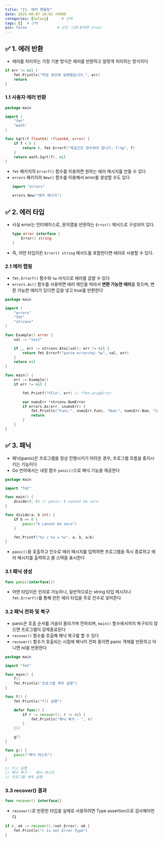```yaml
---
title: "21. 에러 핸들링"
date: 2025-08-07 18:02 +0900
categories: [Golang]      # 선택
tags: []  # 선택
pin: false              # 상단 고정(원하면 true)
---
```

## ✅ 1. 에러 반환
- 에러를 처리하는 가장 기본 방식은 에러를 반환하고 알맞게 처리하는 방식이다
```go
if err != nil {
	fmt.Println("파일 생성에 실패했습니다.", err)
	return
}
```

### 1.1 사용자 에러 반환
```go
package main

import (
	"fmt"
	"math"
)

func Sqrt(f float64) (float64, error) {
	if f < 0 {
		return 0, fmt.Errorf("제곱근은 양수여야 합니다. f:%g", f)
	}
	return math.Sqrt(f), nil
}
```
- `fmt` 패키지의 `Errorf()` 함수를 이용하면 원하는 에러 메시지를 만들 수 있다
- `errors` 패키지의 `New()` 함수를 이용해서 error를 생성할 수도 있다
	```go
	import "errors"
	
	errors.New("에러 메시지")
	```

## ✅ 2. 에러 타입

- 사실 error는 인터페이스로, 문자열을 반환하는 `Error()` 메서드로 구성되어 있다.
	```go
	type error interface {
		Error() string
	}
	```
- 즉, 어떤 타입이든 `Error() string` 메서드를 포함한다면 에러로 사용할 수 있다.
### 2.1 에러 랩핑
- `fmt.Errorf()` 함수와 `%w` 서식으로 에러를 감쌀 수 있다
- `errors.As()` 함수를 사용하면 에러 체인을 따라서 **변환 가능한 에러**를 찾으며, 변환 가능한 에러가 있다면 값을 넣고 true를 반환한다

```go
package main

import (
	"errors"
	"fmt"
	"strconv"
)

func Example() error {
	val := "test"

	if _, err := strconv.Atoi(val); err != nil {
		return fmt.Errorf("parse error=%q: %w", val, err)
	}
	return nil
}

func main() {
	err := Example()
	if err != nil {

		fmt.Printf("%T\n", err) // *fmt.wrapError

		var numsErr *strconv.NumError
		if errors.As(err, &numsErr) {
			fmt.Println("Func:", numsErr.Func, "Num:", numsErr.Num, "Cause:", numsErr.Err) // Func: Atoi Num: test Cause: invalid syntax
			return
		}
	}
}
```

## ✅ 3. 패닉
- 패닉(panic)은 프로그램을 정상 진행시키기 어려운 경우, 프로그램 흐름을 중지시키는 기능이다
- Go 언어에서는 내장 함수 `panic()`으로 패닉 기능을 제공한다

```go
package main

import "fmt"

func main() {
	divide(9, 0) // panic: b cannot be zero
}

func divide(a, b int) {
	if b == 0 {
		panic("b cannot be zero")
	}

	fmt.Printf("%v / %v = %v", a, b, a/b)
}
```
- `panic()`을 호출하고 인수로 에러 메시지를 입력하면 프로그램을 즉시 종료하고 에러 메시지를 출력하고 콜 스택을 표시한다

### 3.1 패닉 생성
```go
func panic(interface{})
```
- 어떤 타입이든 인자로 가능하나, 일반적으로는 string 타입 메시지나 `fmt.Errorf()`를 통해 만든 에러 타입을 주로 인수로 넣어준다

### 3.2 패닉 전파 및 복구
- panic은 호출 순서를 거슬러 올라가며 전파되며, `main()` 함수에서까지 복구되지 않으면 프로그램이 강제종료된다
- `recover()` 함수를 호출해 패닉 복구를 할 수 있다
- `recover()` 함수가 호출되는 시점에 패닉이 전파 중이면 panic 객체를 반환하고 아니면 nil을 반환한다

```go
package main

import "fmt"

func main() {
	f()
	fmt.Println("프로그램 계쏙 실행")
}

func f() {
	fmt.Println("f() 실행")

	defer func() {
		if r := recover(); r != nil {
			fmt.Println("패닉 복구 - ", r)
		}
	}()

	g()
}

func g() {
	panic("패닉 테스트")
}

// f() 실행
// 패닉 복구 -  패닉 테스트
// 프로그램 계쏙 실행
```

### 3.3 recover() 결과
```go
func recover() interface{}
```
- `recover()`로 반환한 타입을 실제로 사용하려면 Type assertion으로 검사해야한다

```go
if r, ok := recover().(net.Error); ok {
	fmt.Println("r is net Error Type")
}
```
